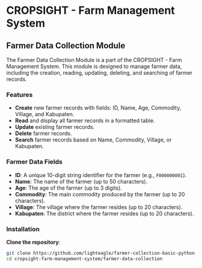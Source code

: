 # CROPSIGHT - Farm Management System

## Farmer Data Collection Module

The Farmer Data Collection Module is a part of the CROPSIGHT - Farm Management System. This module is designed to manage farmer data, including the creation, reading, updating, deleting, and searching of farmer records.

### Features

- **Create** new farmer records with fields: ID, Name, Age, Commodity, Village, and Kabupaten.
- **Read** and display all farmer records in a formatted table.
- **Update** existing farmer records.
- **Delete** farmer records.
- **Search** farmer records based on Name, Commodity, Village, or Kabupaten.

### Farmer Data Fields

- **ID**: A unique 10-digit string identifier for the farmer (e.g., `F000000001`).
- **Name**: The name of the farmer (up to 50 characters).
- **Age**: The age of the farmer (up to 3 digits).
- **Commodity**: The main commodity produced by the farmer (up to 20 characters).
- **Village**: The village where the farmer resides (up to 20 characters).
- **Kabupaten**: The district where the farmer resides (up to 20 characters).

### Installation

**Clone the repository**:

   ```sh
   git clone https://github.com/lighteagle/farmer-collection-basic-python.git
   cd cropsight-farm-management-system/farmer-data-collection
   ```

